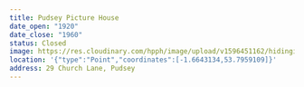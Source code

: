 ```yaml
---
title: Pudsey Picture House
date_open: "1920"
date_close: "1960"
status: Closed
image: https://res.cloudinary.com/hpph/image/upload/v1596451162/hidinginplainsight/pudseypicturehouse.svg
location: '{"type":"Point","coordinates":[-1.6643134,53.7959109]}'
address: 29 Church Lane, Pudsey
---
```

